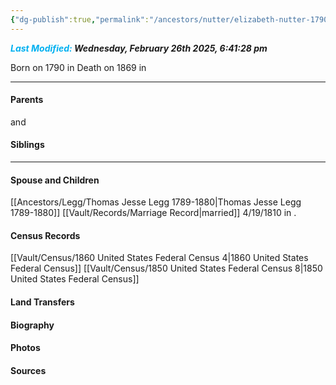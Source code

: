 ```yaml
---
{"dg-publish":true,"permalink":"/ancestors/nutter/elizabeth-nutter-1790-1869/","tags":["Elizabeth-Nutter"]}
---
```


***<font color="#00b0f0">Last Modified:</font> Wednesday, February 26th 2025, 6:41:28 pm***

Born on  1790 in <!-- link to place -->
Death on 1869 in <!-- link to place -->

---
#### Parents

<!-- Link to father --> and <!-- Link to mother-->
#### Siblings
<!-- Link to sibling -->

---
#### Spouse and Children
[[Ancestors/Legg/Thomas Jesse Legg 1789-1880\|Thomas Jesse Legg 1789-1880]] [[Vault/Records/Marriage Record\|married]] 4/19/1810 in <!-- link to place -->.
<!-- Link to child -->

#### Census Records
[[Vault/Census/1860 United States Federal Census 4\|1860 United States Federal Census]]
[[Vault/Census/1850 United States Federal Census 8\|1850 United States Federal Census]]
#### Land Transfers

#### Biography

#### Photos

#### Sources

